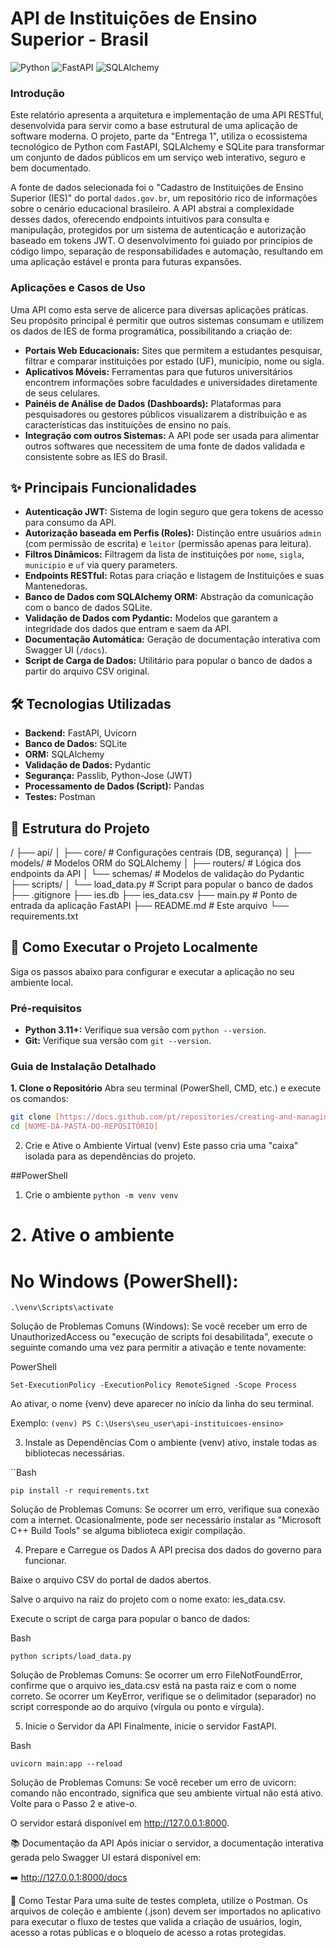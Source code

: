 # API de Instituições de Ensino Superior - Brasil

![Python](https://img.shields.io/badge/Python-3.11+-blue?style=for-the-badge&logo=python&logoColor=white)
![FastAPI](https://img.shields.io/badge/FastAPI-0.100+-green?style=for-the-badge&logo=fastapi&logoColor=white)
![SQLAlchemy](https://img.shields.io/badge/SQLAlchemy-2.0+-red?style=for-the-badge&logo=sqlalchemy&logoColor=white)

### **Introdução**

Este relatório apresenta a arquitetura e implementação de uma API RESTful, desenvolvida para servir como a base estrutural de uma aplicação de software moderna. O projeto, parte da "Entrega 1", utiliza o ecossistema tecnológico de Python com FastAPI, SQLAlchemy e SQLite para transformar um conjunto de dados públicos em um serviço web interativo, seguro e bem documentado.

A fonte de dados selecionada foi o "Cadastro de Instituições de Ensino Superior (IES)" do portal `dados.gov.br`, um repositório rico de informações sobre o cenário educacional brasileiro. A API abstrai a complexidade desses dados, oferecendo endpoints intuitivos para consulta e manipulação, protegidos por um sistema de autenticação e autorização baseado em tokens JWT. O desenvolvimento foi guiado por princípios de código limpo, separação de responsabilidades e automação, resultando em uma aplicação estável e pronta para futuras expansões.

### **Aplicações e Casos de Uso**

Uma API como esta serve de alicerce para diversas aplicações práticas. Seu propósito principal é permitir que outros sistemas consumam e utilizem os dados de IES de forma programática, possibilitando a criação de:

* **Portais Web Educacionais:** Sites que permitem a estudantes pesquisar, filtrar e comparar instituições por estado (UF), município, nome ou sigla.
* **Aplicativos Móveis:** Ferramentas para que futuros universitários encontrem informações sobre faculdades e universidades diretamente de seus celulares.
* **Painéis de Análise de Dados (Dashboards):** Plataformas para pesquisadores ou gestores públicos visualizarem a distribuição e as características das instituições de ensino no país.
* **Integração com outros Sistemas:** A API pode ser usada para alimentar outros softwares que necessitem de uma fonte de dados validada e consistente sobre as IES do Brasil.

## ✨ Principais Funcionalidades

* **Autenticação JWT:** Sistema de login seguro que gera tokens de acesso para consumo da API.
* **Autorização baseada em Perfis (Roles):** Distinção entre usuários `admin` (com permissão de escrita) e `leitor` (permissão apenas para leitura).
* **Filtros Dinâmicos:** Filtragem da lista de instituições por `nome`, `sigla`, `municipio` e `uf` via query parameters.
* **Endpoints RESTful:** Rotas para criação e listagem de Instituições e suas Mantenedoras.
* **Banco de Dados com SQLAlchemy ORM:** Abstração da comunicação com o banco de dados SQLite.
* **Validação de Dados com Pydantic:** Modelos que garantem a integridade dos dados que entram e saem da API.
* **Documentação Automática:** Geração de documentação interativa com Swagger UI (`/docs`).
* **Script de Carga de Dados:** Utilitário para popular o banco de dados a partir do arquivo CSV original.

## 🛠️ Tecnologias Utilizadas

* **Backend:** FastAPI, Uvicorn
* **Banco de Dados:** SQLite
* **ORM:** SQLAlchemy
* **Validação de Dados:** Pydantic
* **Segurança:** Passlib, Python-Jose (JWT)
* **Processamento de Dados (Script):** Pandas
* **Testes:** Postman

## 📂 Estrutura do Projeto

/
├── api/
│   ├── core/         # Configurações centrais (DB, segurança)
│   ├── models/       # Modelos ORM do SQLAlchemy
│   ├── routers/      # Lógica dos endpoints da API
│   └── schemas/      # Modelos de validação do Pydantic
├── scripts/
│   └── load_data.py  # Script para popular o banco de dados
├── .gitignore
├── ies.db
├── ies_data.csv
├── main.py           # Ponto de entrada da aplicação FastAPI
├── README.md         # Este arquivo
└── requirements.txt


## 🚀 Como Executar o Projeto Localmente

Siga os passos abaixo para configurar e executar a aplicação no seu ambiente local.

### **Pré-requisitos**
* **Python 3.11+:** Verifique sua versão com `python --version`.
* **Git:** Verifique sua versão com `git --version`.

### **Guia de Instalação Detalhado**

**1. Clone o Repositório**
Abra seu terminal (PowerShell, CMD, etc.) e execute os comandos:
```bash
git clone [https://docs.github.com/pt/repositories/creating-and-managing-repositories/quickstart-for-repositories](https://docs.github.com/pt/repositories/creating-and-managing-repositories/quickstart-for-repositories)
cd [NOME-DA-PASTA-DO-REPOSITÓRIO]
````
2. Crie e Ative o Ambiente Virtual (venv)
Este passo cria uma "caixa" isolada para as dependências do projeto.

##PowerShell

 1. Crie o ambiente
```python -m venv venv```

# 2. Ative o ambiente
# No Windows (PowerShell):

```.\venv\Scripts\activate```

Solução de Problemas Comuns (Windows): Se você receber um erro de UnauthorizedAccess ou "execução de scripts foi desabilitada", execute o seguinte comando uma vez para permitir a ativação e tente novamente:

PowerShell

```Set-ExecutionPolicy -ExecutionPolicy RemoteSigned -Scope Process```

Ao ativar, o nome (venv) deve aparecer no início da linha do seu terminal.

Exemplo:
```(venv) PS C:\Users\seu_user\api-instituicoes-ensino>```

3. Instale as Dependências
Com o ambiente (venv) ativo, instale todas as bibliotecas necessárias.

``Bash

```pip install -r requirements.txt```

Solução de Problemas Comuns: Se ocorrer um erro, verifique sua conexão com a internet. Ocasionalmente, pode ser necessário instalar as "Microsoft C++ Build Tools" se alguma biblioteca exigir compilação.

4. Prepare e Carregue os Dados
A API precisa dos dados do governo para funcionar.

Baixe o arquivo CSV do portal de dados abertos.

Salve o arquivo na raiz do projeto com o nome exato: ies_data.csv.

Execute o script de carga para popular o banco de dados:

Bash

```python scripts/load_data.py```

Solução de Problemas Comuns: Se ocorrer um erro FileNotFoundError, confirme que o arquivo ies_data.csv está na pasta raiz e com o nome correto. Se ocorrer um KeyError, verifique se o delimitador (separador) no script corresponde ao do arquivo (vírgula ou ponto e vírgula).

5. Inicie o Servidor da API
Finalmente, inicie o servidor FastAPI.

Bash

```uvicorn main:app --reload```

Solução de Problemas Comuns: Se você receber um erro de uvicorn: comando não encontrado, significa que seu ambiente virtual não está ativo. Volte para o Passo 2 e ative-o.

O servidor estará disponível em http://127.0.0.1:8000.

📚 Documentação da API
Após iniciar o servidor, a documentação interativa gerada pelo Swagger UI estará disponível em:

➡️ http://127.0.0.1:8000/docs

🧪 Como Testar
Para uma suíte de testes completa, utilize o Postman. Os arquivos de coleção e ambiente (.json) devem ser importados no aplicativo para executar o fluxo de testes que valida a criação de usuários, login, acesso a rotas públicas e o bloqueio de acesso a rotas protegidas.
